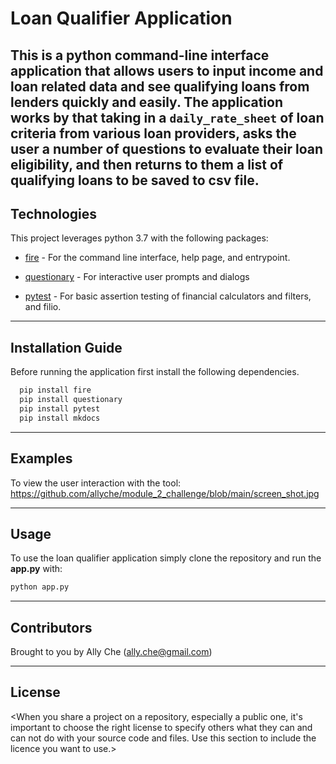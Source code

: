 # Loan Qualifier Application

This is a python command-line interface application that allows users to input income and loan related data and see qualifying loans from lenders quickly and easily. The application works by that taking in a `daily_rate_sheet` of loan criteria from various loan providers, asks the user a number of questions to evaluate their loan eligibility, and then returns to them a list of qualifying loans to be saved to csv file.
---

## Technologies

This project leverages python 3.7 with the following packages:

* [fire](https://github.com/google/python-fire) - For the command line interface, help page, and entrypoint.

* [questionary](https://github.com/tmbo/questionary) - For interactive user prompts and dialogs

* [pytest](https://docs.pytest.org/en/stable/) - For basic assertion testing of financial calculators and filters, and filio.

---

## Installation Guide

Before running the application first install the following dependencies.

```python
  pip install fire
  pip install questionary
  pip install pytest
  pip install mkdocs

```
---

## Examples

To view the user interaction with the tool: https://github.com/allyche/module_2_challenge/blob/main/screen_shot.jpg

---

## Usage

To use the loan qualifier application simply clone the repository and run the **app.py** with:

```python
python app.py
```

---

## Contributors

Brought to you by Ally Che (ally.che@gmail.com)

---

## License

<When you share a project on a repository, especially a public one, it's important to choose the right license to specify others what they can and can not do with your source code and files. Use this section to include the licence you want to use.>